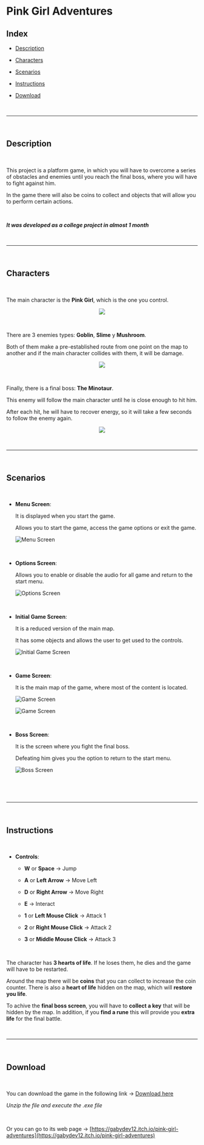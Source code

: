 
# Pink Girl Adventures


## Index

 - [Description](#Description)
 
 - [Characters](#Characters)
 
 - [Scenarios](#Scenarios)

 - [Instructions](#Instructions) 
 
 - [Download](#Download) 



<p>&nbsp;</p>

***

<p>&nbsp;</p>



## **Description**


<p>&nbsp;</p>

This project is a platform game, in which you will have to overcome a series of obstacles and enemies until you reach the final boss, where you will have to fight against him.

In the game there will also be coins to collect and objects that will allow you to perform certain actions.

<p>&nbsp;</p>


***It was developed as a college project in almost 1 month***



<p>&nbsp;</p>

***

<p>&nbsp;</p>



## **Characters**


<p>&nbsp;</p>

The main character is the **Pink Girl**, which is the one you control.

<div align="center">

  <img src="./Images/Pink-Girl.png">

</div>


<p>&nbsp;</p>


There are 3 enemies types: **Goblin**, **Slime** y **Mushroom**.

Both of them make a pre-established route from one point on the map to another and if the main character collides with them, it will be damage.

<div align="center">

  <img src="./Images/Enemies.png">

</div>


<p>&nbsp;</p>


Finally, there is a final boss: **The Minotaur**.

This enemy will follow the main character until he is close enough to hit him.

After each hit, he will have to recover energy, so it will take a few seconds to follow the enemy again.

<div align="center">

  <img src="./Images/Boss.png">

</div>



<p>&nbsp;</p>

***

<p>&nbsp;</p>



## **Scenarios**

<p>&nbsp;</p>

 - **Menu Screen**:
  
    It is displayed when you start the game.
    
    Allows you to start the game, access the game options or exit the game.

    ![Menu Screen](./Images/Menu-Screen.png)

    <p>&nbsp;</p>


 - **Options Screen**:
  
    Allows you to enable or disable the audio for all game and return to the start menu.
    
    ![Options Screen](./Images/Options-Screen.png)

    <p>&nbsp;</p>


 - **Initial Game Screen**:
  
    It is a reduced version of the main map.
    
    It has some objects and allows the user to get used to the controls.
    
    ![Initial Game Screen](./Images/Initial-Game-Screen.png)

    <p>&nbsp;</p>


 - **Game Screen**:
  
    It is the main map of the game, where most of the content is located.
        
    ![Game Screen](./Images/Game-Screen-1.png)

    ![Game Screen](./Images/Game-Screen-2.png)

    <p>&nbsp;</p>


 - **Boss Screen**:
  
    It is the screen where you fight the final boss.
    
    Defeating him gives you the option to return to the start menu.
    
    ![Boss Screen](./Images/Boss-Screen.png)

    <p>&nbsp;</p>



<p>&nbsp;</p>

***

<p>&nbsp;</p>



## **Instructions**

<p>&nbsp;</p>

 - **Controls**:
  
    - **W** or **Space** → Jump

    - **A** or **Left Arrow** → Move Left

    - **D** or **Right Arrow** → Move Right

    - **E** → Interact

    - **1** or **Left Mouse Click** → Attack 1

    - **2** or **Right Mouse Click** → Attack 2

    - **3** or **Middle Mouse Click** → Attack 3 

<p>&nbsp;</p>

The character has **3 hearts of life**. If he loses them, he dies and the game will have to be restarted.

Around the map there will be **coins** that you can collect to increase the coin counter. There is also a **heart of life** hidden on the map, which will **restore you life**.

To achive the **final boss screen**, you will have to **collect a key** that will be hidden by the map. In addition, if you **find a rune** this will provide you **extra life** for the final battle.


<p>&nbsp;</p>

***

<p>&nbsp;</p>



## **Download**

<p>&nbsp;</p>

You can download the game in the following link → [Download here](https://downgit.github.io/#/home?url=https://github.com/GabyDev12/Pink_Girl_Adventures/tree/master/Builds/Windows)

*Unzip the file and execute the .exe file*

<p>&nbsp;</p>

Or you can go to its web page → [https://gabydev12.itch.io/pink-girl-adventures](https://gabydev12.itch.io/pink-girl-adventures)


